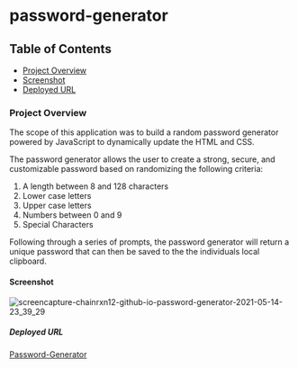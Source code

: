# password-generator



## Table of Contents
* [Project Overview](#Project-overview)
* [Screenshot](#Screenshot)
* [Deployed URL](#Deployed-url)


### Project Overview

The scope of this application was to build a random password generator powered by JavaScript to dynamically update the HTML and CSS.

The password generator allows the user to create a strong, secure, and customizable password based on randomizing the following criteria:
1. A length between 8 and 128 characters
2. Lower case letters
3. Upper case letters
4. Numbers between 0 and 9
5. Special Characters

Following through a series of prompts, the password generator will return a unique password that can then be saved to the the individuals local clipboard.

#### Screenshot


![screencapture-chainrxn12-github-io-password-generator-2021-05-14-23_39_29](https://user-images.githubusercontent.com/78969397/118348143-e10f2300-b50d-11eb-9e1f-d4ee9c21619f.png)


##### Deployed URL

[Password-Generator](https://chainrxn12.github.io/password-generator/ "Password-Generator Home")







